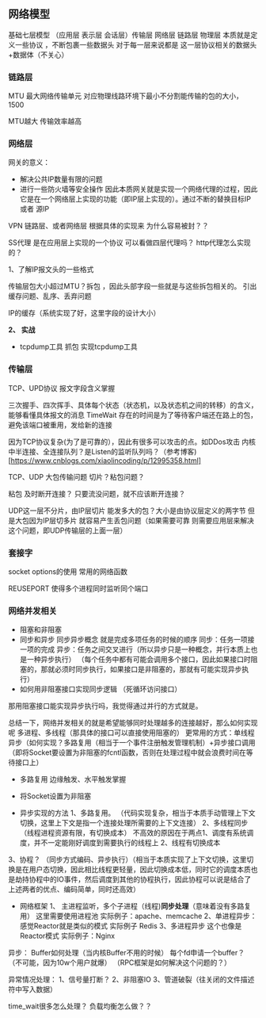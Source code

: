 

## 网络模型
基础七层模型
（应用层 表示层 会话层）传输层 网络层 链路层 物理层
本质就是定义一些协议 ，不断包裹一些数据头
对于每一层来说都是 这一层协议相关的数据头+数据体（不关心）

### 链路层
MTU 最大网络传输单元
对应物理线路环境下最小不分割能传输的包的大小，1500

MTU越大 传输效率越高

### 网络层

网关的意义：
* 解决公共IP数量有限的问题
* 进行一些防火墙等安全操作
因此本质网关就是实现一个网络代理的过程，因此它是在一个网络层上实现的功能（即IP层上实现的）。通过不断的替换目标IP 或者 源IP

VPN
链路层、或者网络层 根据具体的实现来
为什么容易被封？？

SS代理
是在应用层上实现的一个协议
可以看做四层代理吗？
http代理怎么实现的？

1、了解IP报文头的一些格式

传输层包大小超过MTU？拆包 ，因此头部字段一些就是与这些拆包相关的。
引出缓存问题、乱序、丢弃问题

IP的缓存（系统实现了好，这里字段的设计大小）

**2、 实战**
* tcpdump工具 抓包
实现tcpdump工具

### 传输层
TCP、UPD协议
报文字段含义掌握

三次握手、四次挥手、具体每个状态（状态机，以及状态机之间的转移）的含义，能够看懂具体报文的消息
TimeWait 存在的时间是为了等待客户端还在路上的包，避免该端口被重用，发给新的连接

因为TCP协议复杂(为了是可靠的），因此有很多可以攻击的点。如DDos攻击
内核中半连接、全连接队列？是Listen的监听队列吗？（参考博客)[https://www.cnblogs.com/xiaolincoding/p/12995358.html]


TCP、UDP 大包传输问题
切片？粘包问题？

粘包 及时断开连接？
只要流没问题，就不应该断开连接？

UDP这一层不分片，由IP层切片
能发多大的包？大小是由协议层定义的两字节
但是大包因为IP层切多片 就容易产生丢包问题（如果需要可靠 则需要应用层来解决这个问题，即UDP传输层的上面一层）

### 套接字

socket options的使用
常用的网络函数

REUSEPORT 使得多个进程同时监听同个端口

### 网络并发相关

* 阻塞和非阻塞
* 同步和异步
同步异步概念
就是完成多项任务的时候的顺序
同步：任务一项接一项的完成
异步：任务之间交叉进行（所以异步只是一种概念，并行本质上也是一种异步执行）
（每个任务中都有可能会调用多个接口，因此如果接口时阻塞的，那就必须时同步执行，如果接口是非阻塞的，那就有可能实现异步执行）
* 如何用非阻塞接口实现同步逻辑 （死循环访问接口）

那用阻塞接口能实现异步执行吗，我觉得通过并行的方式就是。

总结一下，网络并发相关的就是希望能够同时处理越多的连接越好，那么如何实现呢
多进程、多线程（那具体的接口可以直接使用阻塞的）
更常用的方式：单线程异步（如何实现？多路复用（相当于一个事件注册触发管理机制）+异步接口调用（即将Socket要设置为非阻塞的fcntl函数，否则在处理过程中就会浪费时间在等待接口上）

* 多路复用
边缘触发、水平触发掌握
* 将Socket设置为非阻塞


* 异步实现的方法
1、多路复用。 （代码实现复杂，相当于本质手动管理上下文切换，这里上下文是指一个连接处理所需要的上下文连接）
2、多线程同步 （线程进程资源有限，有切换成本）
不高效的原因在于两点1、调度有系统调度，并不一定能刚好调度到需要执行的线程上 2、线程有切换成本

3、协程？ （同步方式编码、异步执行）（相当于本质实现了上下文切换，这里切换是在用户态切换，因此相比线程更轻量，因此切换成本低，同时它的调度本质也是劫持协程中的IO事件，然后调度到其他的协程执行，因此协程可以说是结合了上述两者的优点、编码简单，同时还高效）

* 网络框架
1、 主进程监听，多个子进程（线程)**同步处理**（意味着没有多路复用）
这里需要使用进程池
实际例子：apache、memcache
2、单进程异步：
感觉Reactor就是类似的模式
实际例子 Redis
3、多进程异步 这个也像是Reactor模式
实际例子：Nginx

异步：
Buffer如何处理（当内核Buffer不用的时候）
每个fd申请一个buffer？（不可能，因为10w个用户就爆） （RPC框架是如何解决这个问题的？）

异常情况处理：
1、信号量打断？
2、非阻塞IO
3、管道破裂（往关闭的文件描述符中写入数据）

time_wait很多怎么处理？
负载均衡怎么做？？